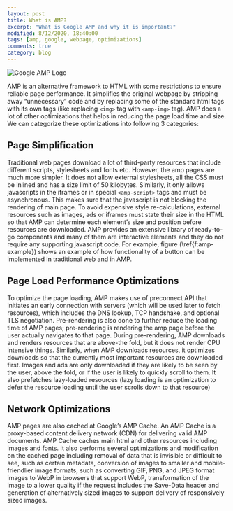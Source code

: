 ```yaml
---
layout: post
title: What is AMP?
excerpt: "What is Google AMP and why it is important?"
modified: 8/12/2020, 18:40:00
tags: [amp, google, webpage, optimizations]
comments: true
category: blog
---
```


<img src="../../images/amp-logo.png" alt="Google AMP Logo">

AMP is an alternative framework to HTML with some restrictions to ensure reliable page performance. It simplifies the original webpage by stripping away “unnecessary” code and by replacing some of the standard html tags with its own tags (like replacing `<img>` tag with `<amp-img>` tag). AMP does a lot of other optimizations that helps in reducing the page load time and size. We can categorize these optimizations into following 3 categories:

## Page Simplification
Traditional web pages download a lot of third-party resources that include different scripts, stylesheets and fonts etc. However, the amp pages are much more simpler. It does not allow external stylesheets, all the CSS must be inlined and has a size limit of 50 kilobytes. Similarly, it only allows javascripts in the iframes or in special `<amp-script>` tags and must be asynchronous. This makes sure that the javascript is not blocking the rendering of main page. To avoid expensive style re-calculations, external resources such as images, ads or iframes must state their size in the HTML so that AMP can determine each element’s size and position before resources are downloaded. AMP  provides an extensive library of ready-to-go components and many of them are interactive elements and they do not require any supporting javascript code. For example, figure (\ref{f:amp-example}) shows an example of how functionality of a button can be implemented in traditional web and in AMP.

## Page Load Performance Optimizations
To optimize the page loading, AMP makes use of preconnect API that initiates an early connection with servers (which will be used later to fetch resources), which includes the DNS lookup, TCP handshake, and optional TLS negotiation. Pre-rendering is also done to further reduce the loading time of AMP pages; pre-rendering is rendering the amp page before the user actually navigates to that page. During pre-rendering, AMP downloads and renders resources that are above-the fold, but it does not render CPU intensive things. Similarly, when AMP downloads resources, it optimizes downloads so that the currently most important resources are downloaded first. Images and ads are only downloaded if they are likely to be seen by the user, above the fold, or if the user is likely to quickly scroll to them. It also prefetches lazy-loaded resources (lazy loading is an optimization to defer the resource loading until the user scrolls down to that resource)

## Network Optimizations
AMP pages are also cached at Google’s AMP Cache. An AMP Cache is a proxy-based content delivery network (CDN) for delivering valid AMP documents. AMP Cache caches main html and other resources including images and fonts. It also performs several optimizations and modification on the cached page including removal of data that is invisible or difficult to see, such as certain metadata, conversion of images to smaller and mobile-friendlier image formats, such as converting GIF, PNG, and JPEG format images to WebP in browsers that support WebP, transformation of the image to a lower quality if the request includes the Save-Data header and generation of alternatively sized images to support delivery of responsively sized images. 